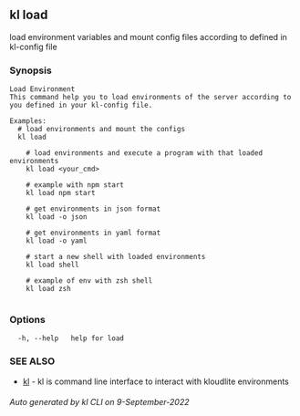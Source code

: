 ## kl load

load environment variables and mount config files according to defined in kl-config file

### Synopsis

```
Load Environment
This command help you to load environments of the server according to you defined in your kl-config file.

Examples:
  # load environments and mount the configs
  kl load

	# load environments and execute a program with that loaded environments
	kl load <your_cmd>

	# example with npm start
	kl load npm start

	# get environments in json format
	kl load -o json

	# get environments in yaml format
	kl load -o yaml

	# start a new shell with loaded environments
	kl load shell

	# example of env with zsh shell
	kl load zsh
	
```

### Options

```
  -h, --help   help for load
```

### SEE ALSO

* [kl](kl.md)  - kl is command line interface to interact with kloudlite environments

###### Auto generated by kl CLI on 9-September-2022
